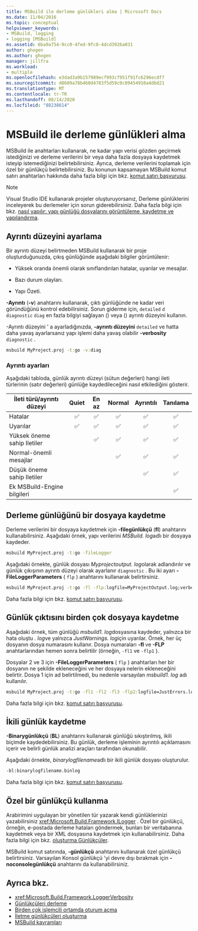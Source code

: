 ```yaml
---
title: MSBuild ile derleme günlükleri alma | Microsoft Docs
ms.date: 11/04/2016
ms.topic: conceptual
helpviewer_keywords:
- MSBuild, logging
- logging [MSBuild]
ms.assetid: 6ba9a754-9cc0-4fed-9fc8-4dcd3926a031
author: ghogen
ms.author: ghogen
manager: jillfra
ms.workload:
- multiple
ms.openlocfilehash: e3dad3a9b157989ecf993cf951f91fc6296ecdf7
ms.sourcegitcommit: d8609a78b460d4783f5d59c0c89454910a4dbd21
ms.translationtype: MT
ms.contentlocale: tr-TR
ms.lasthandoff: 08/14/2020
ms.locfileid: "88238614"
---
```

# <a name="obtain-build-logs-with-msbuild"></a>MSBuild ile derleme günlükleri alma

MSBuild ile anahtarları kullanarak, ne kadar yapı verisi gözden geçirmek istediğinizi ve derleme verilerini bir veya daha fazla dosyaya kaydetmek isteyip istemediğinizi belirtebilirsiniz. Ayrıca, derleme verilerini toplamak için özel bir günlükçü belirtebilirsiniz. Bu konunun kapsamayan MSBuild komut satırı anahtarları hakkında daha fazla bilgi için bkz. [komut satırı başvurusu](../msbuild/msbuild-command-line-reference.md).

> [!NOTE]
> Visual Studio IDE kullanarak projeler oluşturuyorsanız, Derleme günlüklerini inceleyerek bu derlemeler için sorun giderebilirsiniz. Daha fazla bilgi için bkz. [nasıl yapılır: yapı günlüğü dosyalarını görüntüleme, kaydetme ve yapılandırma](../ide/how-to-view-save-and-configure-build-log-files.md).

## <a name="set-the-level-of-detail"></a>Ayrıntı düzeyini ayarlama

 Bir ayrıntı düzeyi belirtmeden MSBuild kullanarak bir proje oluşturduğunuzda, çıkış günlüğünde aşağıdaki bilgiler görüntülenir:

- Yüksek oranda önemli olarak sınıflandırılan hatalar, uyarılar ve mesajlar.

- Bazı durum olayları.

- Yapı Özeti.

**-Ayrıntı** (**-v**) anahtarını kullanarak, çıktı günlüğünde ne kadar veri göründüğünü kontrol edebilirsiniz. Sorun giderme için, `detailed` `d` `diagnostic` `diag` en fazla bilgiyi sağlayan () veya () ayrıntı düzeyini kullanın.

-Ayrıntı düzeyini ' a ayarladığınızda, **-ayrıntı düzeyini** `detailed` ve hatta daha yavaş ayarlarsanız yapı işlemi daha yavaş olabilir **-verbosity** `diagnostic` .

```cmd
msbuild MyProject.proj -t:go -v:diag
```

### <a name="verbosity-settings"></a>Ayrıntı ayarları

Aşağıdaki tabloda, günlük ayrıntı düzeyi (sütun değerleri) hangi ileti türlerinin (satır değerleri) günlüğe kaydedileceğini nasıl etkilediğini gösterir.

| İleti türü/ayrıntı düzeyi              | Quiet | En az | Normal | Ayrıntılı | Tanılama |
|---------------------------------------|:-----:|:-------:|:------:|:--------:|:----------:|
| Hatalar                                |   ✅   |    ✅    |    ✅   |     ✅    |      ✅     |
| Uyarılar                              |   ✅   |    ✅    |    ✅   |     ✅    |      ✅     |
| Yüksek öneme sahip Iletiler              |       |    ✅    |    ✅   |     ✅    |      ✅     |
| Normal-önemli mesajlar           |       |         |    ✅   |     ✅    |      ✅     |
| Düşük öneme sahip Iletiler              |       |         |        |     ✅    |      ✅     |
| Ek MSBuild-Engine bilgileri |       |         |        |          |      ✅     |

## <a name="save-the-build-log-to-a-file"></a>Derleme günlüğünü bir dosyaya kaydetme

Derleme verilerini bir dosyaya kaydetmek için **-filegünlükçü** (**fl**) anahtarını kullanabilirsiniz. Aşağıdaki örnek, yapı verilerini *MSBuild. log*adlı bir dosyaya kaydeder.

```cmd
msbuild MyProject.proj -t:go -fileLogger
```

 Aşağıdaki örnekte, günlük dosyası *Myprojectoutput. log*olarak adlandırılır ve günlük çıkışının ayrıntı düzeyi olarak ayarlanır `diagnostic` . Bu iki ayarı **-FileLoggerParameters** ( `flp` ) anahtarını kullanarak belirtirsiniz.

```cmd
msbuild MyProject.proj -t:go -fl -flp:logfile=MyProjectOutput.log;verbosity=diagnostic
```

 Daha fazla bilgi için bkz. [komut satırı başvurusu](../msbuild/msbuild-command-line-reference.md).

## <a name="save-the-log-output-to-multiple-files"></a>Günlük çıktısını birden çok dosyaya kaydetme

 Aşağıdaki örnek, tüm günlüğü *msbuild1. log*dosyasına kaydeder, yalnızca bir hata oluştu *. log*ve yalnızca *JustWarnings. log*için uyarılar. Örnek, her üç dosyanın dosya numarasını kullanır. Dosya numaraları **-fl** ve **-FLP** anahtarlarından hemen sonra belirtilir (örneğin, `-fl1` ve `-flp1` ).

 Dosyalar 2 ve 3 için **-FileLoggerParameters** ( `flp` ) anahtarları her bir dosyanın ne şekilde ekleneceğini ve her dosyaya nelerin ekleneceğini belirtir. Dosya 1 için ad belirtilmedi, bu nedenle varsayılan *msbuild1. log* adı kullanılır.

```cmd
msbuild MyProject.proj -t:go -fl1 -fl2 -fl3 -flp2:logfile=JustErrors.log;errorsonly -flp3:logfile=JustWarnings.log;warningsonly
```

 Daha fazla bilgi için bkz. [komut satırı başvurusu](../msbuild/msbuild-command-line-reference.md).

## <a name="save-a-binary-log"></a>İkili günlük kaydetme

**-Binarygünlükçü** (**BL**) anahtarını kullanarak günlüğü sıkıştırılmış, ikili biçimde kaydedebilirsiniz. Bu günlük, derleme işleminin ayrıntılı açıklamasını içerir ve belirli günlük analizi araçları tarafından okunabilir.

Aşağıdaki örnekte, *binarylogfilename*adlı bir ikili günlük dosyası oluşturulur.

```cmd
-bl:binarylogfilename.binlog
```

Daha fazla bilgi için bkz. [komut satırı başvurusu](../msbuild/msbuild-command-line-reference.md).

## <a name="use-a-custom-logger"></a>Özel bir günlükçü kullanma

 Arabirimini uygulayan bir yönetilen tür yazarak kendi günlüklerinizi yazabilirsiniz <xref:Microsoft.Build.Framework.ILogger> . Özel bir günlükçü, örneğin, e-postada derleme hataları göndermek, bunları bir veritabanına kaydetmek veya bir XML dosyasına kaydetmek için kullanabilirsiniz. Daha fazla bilgi için bkz. [oluşturma Günlükçüler](../msbuild/build-loggers.md).

 MSBuild komut satırında, **-günlükçü** anahtarını kullanarak özel günlükçü belirtirsiniz. Varsayılan Konsol günlükçü 'yi devre dışı bırakmak için **-noconsolegünlükçü** anahtarını da kullanabilirsiniz.

## <a name="see-also"></a>Ayrıca bkz.

- <xref:Microsoft.Build.Framework.LoggerVerbosity>
- [Günlükçüleri derleme](../msbuild/build-loggers.md)
- [Birden çok işlemcili ortamda oturum açma](../msbuild/logging-in-a-multi-processor-environment.md)
- [İletme günlükçüleri oluşturma](../msbuild/creating-forwarding-loggers.md)
- [MSBuild kavramları](../msbuild/msbuild-concepts.md)
